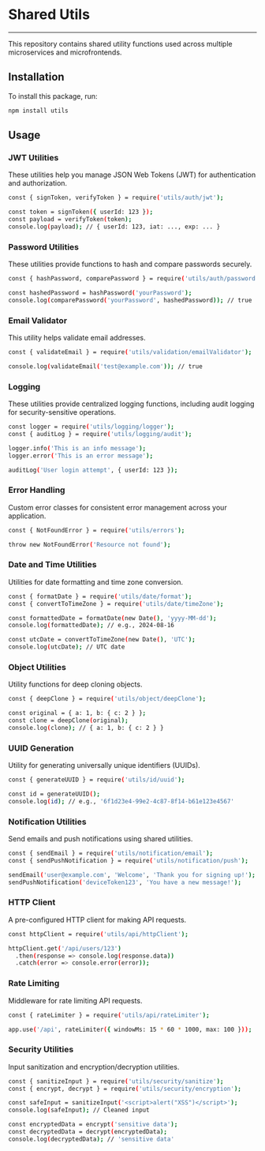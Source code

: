 # Shared Utils

---

This repository contains shared utility functions used across multiple microservices and microfrontends.

## Installation

To install this package, run:

```bash
npm install utils
```

## Usage

### JWT Utilities

These utilities help you manage JSON Web Tokens (JWT) for authentication and authorization.

```bash
const { signToken, verifyToken } = require('utils/auth/jwt');

const token = signToken({ userId: 123 });
const payload = verifyToken(token);
console.log(payload); // { userId: 123, iat: ..., exp: ... }
```

### Password Utilities

These utilities provide functions to hash and compare passwords securely.

```bash
const { hashPassword, comparePassword } = require('utils/auth/password');

const hashedPassword = hashPassword('yourPassword');
console.log(comparePassword('yourPassword', hashedPassword)); // true
```

### Email Validator

This utility helps validate email addresses.

```bash
const { validateEmail } = require('utils/validation/emailValidator');

console.log(validateEmail('test@example.com')); // true
```

### Logging

These utilities provide centralized logging functions, including audit logging for security-sensitive operations.

```bash
const logger = require('utils/logging/logger');
const { auditLog } = require('utils/logging/audit');

logger.info('This is an info message');
logger.error('This is an error message');

auditLog('User login attempt', { userId: 123 });
```

### Error Handling

Custom error classes for consistent error management across your application.

```bash
const { NotFoundError } = require('utils/errors');

throw new NotFoundError('Resource not found');
```

### Date and Time Utilities

Utilities for date formatting and time zone conversion.

```bash
const { formatDate } = require('utils/date/format');
const { convertToTimeZone } = require('utils/date/timeZone');

const formattedDate = formatDate(new Date(), 'yyyy-MM-dd');
console.log(formattedDate); // e.g., 2024-08-16

const utcDate = convertToTimeZone(new Date(), 'UTC');
console.log(utcDate); // UTC date
```

### Object Utilities

Utility functions for deep cloning objects.

```bash
const { deepClone } = require('utils/object/deepClone');

const original = { a: 1, b: { c: 2 } };
const clone = deepClone(original);
console.log(clone); // { a: 1, b: { c: 2 } }
```

### UUID Generation

Utility for generating universally unique identifiers (UUIDs).

```bash
const { generateUUID } = require('utils/id/uuid');

const id = generateUUID();
console.log(id); // e.g., '6f1d23e4-99e2-4c87-8f14-b61e123e4567'
```

### Notification Utilities

Send emails and push notifications using shared utilities.

```bash
const { sendEmail } = require('utils/notification/email');
const { sendPushNotification } = require('utils/notification/push');

sendEmail('user@example.com', 'Welcome', 'Thank you for signing up!');
sendPushNotification('deviceToken123', 'You have a new message!');
```

### HTTP Client

A pre-configured HTTP client for making API requests.

```bash
const httpClient = require('utils/api/httpClient');

httpClient.get('/api/users/123')
  .then(response => console.log(response.data))
  .catch(error => console.error(error));
```

### Rate Limiting

Middleware for rate limiting API requests.

```bash
const { rateLimiter } = require('utils/api/rateLimiter');

app.use('/api', rateLimiter({ windowMs: 15 * 60 * 1000, max: 100 }));
```

### Security Utilities

Input sanitization and encryption/decryption utilities.

```bash
const { sanitizeInput } = require('utils/security/sanitize');
const { encrypt, decrypt } = require('utils/security/encryption');

const safeInput = sanitizeInput('<script>alert("XSS")</script>');
console.log(safeInput); // Cleaned input

const encryptedData = encrypt('sensitive data');
const decryptedData = decrypt(encryptedData);
console.log(decryptedData); // 'sensitive data'
```

